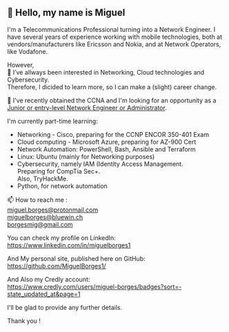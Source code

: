 <b><h2>👋  Hello, my name is Miguel</h2></b>

I'm a Telecommunications Professional turning into a Network Engineer.
I have several years of experience working with mobile technologies, both at vendors/manufacturers like Ericsson and Nokia, and at Network Operators, like Vodafone.

However,</br>
👀  I’ve allways been interested in Networking, Cloud technologies and Cybersecurity.</br>
Therefore, I dicided to learn more, so I can make a (slight) career change.

🌱  I've recently obtained the CCNA and I'm looking for an opportunity as a <u>Junior or entry-level Network Engineer or Administrator</u>.</br>

I'm currently part-time learning:</br> 
+ Networking - Cisco, preparing for the CCNP ENCOR 350-401 Exam
+ Cloud computing - Microsoft Azure, preparing for AZ-900 Cert
+ Network Automation: PowerShell, Bash, Ansible and Terraform
+ Linux: Ubuntu (mainly for Networking purposes)
+ Cybersecurity, namely IAM (Identity Access Management.</br>Preparing for CompTia Sec+.</br>Also, TryHackMe.
+ Python, for network automation


<!-- <b><h2>My Projects</h2></b>
-->

  
📫 How to reach me :</br>
miguel.borges@protonmail.com</br>
miguelborges@bluewin.ch</br>
borgesmig@gmail.com

You can check my profile on LinkedIn:</br>
https://www.linkedin.com/in/miguelborges1

And My personal site, published here on GitHub:<br/>
https://github.com/MiguelBorges1/

And Also my Credly account:</br>
https://www.credly.com/users/miguel-borges/badges?sort=-state_updated_at&page=1

I'll be glad to provide any further details.

Thank you !
<!---
BorgesMig/BorgesMig is a ✨ special ✨ repository because its `README.md` (this file) appears on your GitHub profile.
You can click the Preview link to take a look at your changes.
--->
